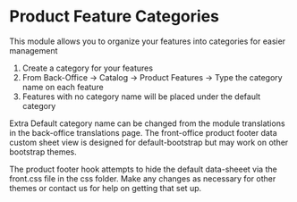# Product Feature Categories

This module allows you to organize your features into categories for easier management
1) Create a category for your features
2) From Back-Office -> Catalog -> Product Features -> Type the category name on each feature
3) Features with no category name will be placed under the default category

Extra
Default category name can be changed from the module translations in the back-office translations page.
The front-office product footer data custom sheet view is designed for default-bootstrap but may work 
on other bootstrap themes. 

The product footer hook attempts to hide the default data-sheeet via the front.css file in the css folder.
Make any changes as necessary for other themes or contact us for help on getting that set up.